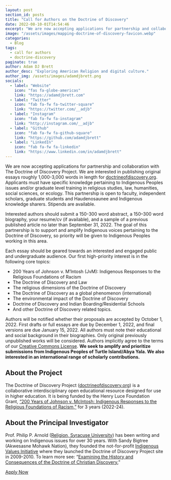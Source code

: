 ```yaml
---
layout: post
section_id: posts
title: "Call for Authors on the Doctrine of Discovery"
date: 2022-08-10-01T14:54:46
excerpt: "We are now accepting applications for partnership and collaboration with The Doctrine of Discovery Project."
image: "/assets/images/mapping-doctrine-of-discovery-favicon.webp"
categories:
  - Blog
tags:
  - call for authors
  - doctrine-discovery
paginate: true
author: Adam DJ Brett
author_desc: "Exploring American Religion and digital culture."
author_img: /assets/images/adamdjbrett.png
socials:
  - label: "Website"
    icon: "fas fa-globe-americas"
    link: "https://adamdjbrett.com"
  - label: "Twitter"
    icon: "fab fa-fw fa-twitter-square"
    link: "https://twitter.com/__adjb"
  - label: "Instagram"
    icon: "fab fa-fw fa-instagram"
    link: "http://instagram.com/__adjb"
  - label: "Github"
    icon: "fab fa-fw fa-github-square"
    link: "https://github.com/adamdjbrett"
  - label: "LinkedIn"
    icon: "fab fa-fw fa-linkedin"
    link: "https://www.linkedin.com/in/adamdjbrett"
---
```

We are now accepting applications for partnership and collaboration with The Doctrine of Discovery Project. We are interested in publishing original essays roughly 1,000-3,000 words in length for [doctrineofdiscovery.org](https://doctrineofdiscovery.org/). Applicants must have specific knowledge pertaining to Indigenous Peoples issues and/or graduate level training in religious studies, law, humanities, social sciences, or ecology. This partnership is open to faculty, independent scholars, graduate students and Haudenosaunee and Indigenous knowledge sharers. Stipends are available.
  
Interested authors should submit a 150-300 word abstract, a 150–300 word biography, your resume/cv (if available), and a sample of a previous published article no later than September 31, 2022. The goal of this partnership is to support and amplify Indigenous voices pertaining to the Doctrine of Discovery, so priority will be given to Indigenous Peoples working in this area.
  
Each essay should be geared towards an interested and engaged public and undergraduate audience. Our first high-priority interest is in the following core topics:
  
*   200 Years of Johnson v. M’Intosh (JvM): Indigenous Responses to the Religious Foundations of Racism
*   The Doctrine of Discovery and Law
*   The religious dimensions of the Doctrine of Discovery
*   The Doctrine of Discovery as a global phenomenon (international)
*   The environmental impact of the Doctrine of Discovery
*   Doctrine of Discovery and Indian Boarding/Residential Schools
*   And other Doctrine of Discovery related topics.
  
Authors will be notified whether their proposals are accepted by October 1, 2022. First drafts or full essays are due by December 1, 2022, and final versions are due January 15, 2022. All authors must note their educational and social background in their biographies. Only original previously unpublished works will be considered. Authors implicitly agree to the terms of our [Creative Commons License](https://creativecommons.org/licenses/by/4.0/deed.en). **We seek to amplify and prioritize submissions from Indigenous Peoples of Turtle Island/Abya Yala. We also interested in an international range of scholarly contributions.**
  
## **About the Project**
  
The Doctrine of Discovery Project ([doctrineofdiscovery.org](https://doctrineofdiscovery.org/)) is a collaborative interdisciplinary open educational resource designed for use in higher education. It is being funded by the Henry Luce Foundation Grant, [“200 Years of Johnson v. McIntosh: Indigenous Responses to the Religious Foundations of Racism,”](https://www.hluce.org/grants/?programs=4&years=314&sort=newest&date_day=&date_month=&date_year=&keyword=) for 3 years (2022-24).

## **About the Principal Investigator**
  
Prof. Philip P. Arnold ([Religion, Syracuse University](https://thecollege.syr.edu/people/faculty/arnold-philip-p/)) has been writing and working on Indigenous issues for over 30 years. With Sandy Bigtree (Akwesasne Mohawk Nation), they founded the not-for-profit [Indigenous Values Initiative](https://indigenousvalues.org/) where they launched the Doctrine of Discovery Project site in 2009-2010. To learn more see: “[Examining the History and Consequences of the Doctrine of Christian Discovery.](https://thecollege.syr.edu/news-all/news-from-2022/examining-the-history-and-consequences-of-the-doctrine-of-christian-discovery/)”
  
[Apply Now](https://indigenousvalues.org/call-for-authors-on-the-doctrine-of-discovery/)